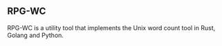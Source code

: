 ## RPG-WC
RPG-WC is a utility tool that implements the Unix word count tool in Rust, Golang and Python.